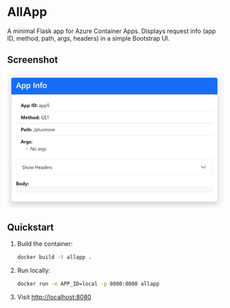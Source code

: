 # AllApp

A minimal Flask app for Azure Container Apps. Displays request info (app ID, method, path, args, headers) in a simple Bootstrap UI.

## Screenshot

![Screenshot goes here](screenshot.png)

## Quickstart

1. Build the container:
   ```sh
   docker build -t allapp .
   ```
2. Run locally:
   ```sh
   docker run -e APP_ID=local -p 8080:8080 allapp
   ```
3. Visit [http://localhost:8080](http://localhost:8080)
